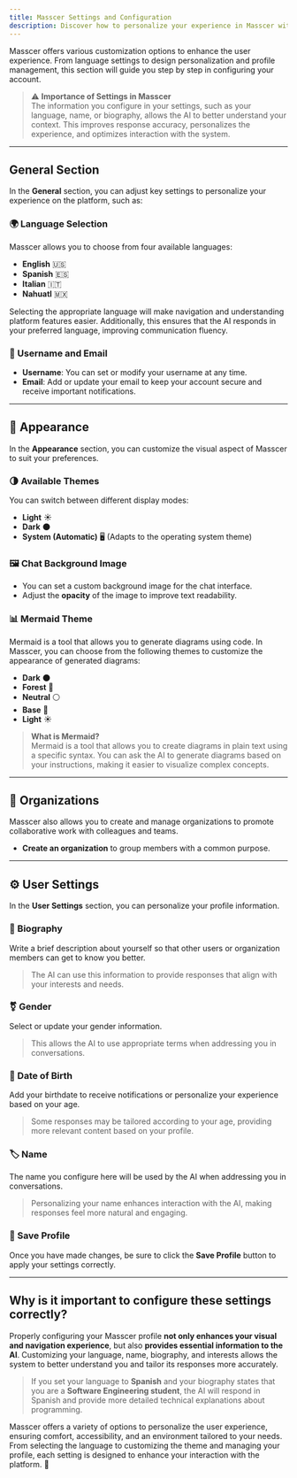```yaml
---
title: Masscer Settings and Configuration
description: Discover how to personalize your experience in Masscer with language settings, appearance customization, profile management, and more.
---
```


Masscer offers various customization options to enhance the user experience. From language settings to design personalization and profile management, this section will guide you step by step in configuring your account.

> ⚠️ **Importance of Settings in Masscer**  
> The information you configure in your settings, such as your language, name, or biography, allows the AI to better understand your context. This improves response accuracy, personalizes the experience, and optimizes interaction with the system.

---

## General Section

In the **General** section, you can adjust key settings to personalize your experience on the platform, such as:

### 🌍 Language Selection

Masscer allows you to choose from four available languages:

- **English** 🇺🇸  
- **Spanish** 🇪🇸  
- **Italian** 🇮🇹  
- **Nahuatl** 🇲🇽  

Selecting the appropriate language will make navigation and understanding platform features easier. Additionally, this ensures that the AI responds in your preferred language, improving communication fluency.

### 📧 Username and Email

- **Username**: You can set or modify your username at any time.  
- **Email**: Add or update your email to keep your account secure and receive important notifications.  

---

## 🎨 Appearance

In the **Appearance** section, you can customize the visual aspect of Masscer to suit your preferences.

### 🌗 Available Themes

You can switch between different display modes:

- **Light** ☀️  
- **Dark** 🌑  
- **System (Automatic)** 🖥️ (Adapts to the operating system theme)  

### 🖼️ Chat Background Image

- You can set a custom background image for the chat interface.  
- Adjust the **opacity** of the image to improve text readability.  

### 📊 Mermaid Theme

Mermaid is a tool that allows you to generate diagrams using code. In Masscer, you can choose from the following themes to customize the appearance of generated diagrams:

- **Dark** 🌑  
- **Forest** 🌲  
- **Neutral** ⚪  
- **Base** 📏  
- **Light** ☀️  

> **What is Mermaid?**  
> Mermaid is a tool that allows you to create diagrams in plain text using a specific syntax. You can ask the AI to generate diagrams based on your instructions, making it easier to visualize complex concepts.

---

## 🏢 Organizations

Masscer also allows you to create and manage organizations to promote collaborative work with colleagues and teams.

- **Create an organization** to group members with a common purpose.  
<!-- - **Collaborate in real-time**, sharing information and using advanced artificial intelligence tools within the team.   -->

<!-- > **Importance of Organization Settings**  
> If you are part of an organization, the AI can tailor its responses based on your team's context, improving the relevance of shared information. -->

---

## ⚙️ User Settings

In the **User Settings** section, you can personalize your profile information.

### 📖 Biography

Write a brief description about yourself so that other users or organization members can get to know you better.

> The AI can use this information to provide responses that align with your interests and needs.

### ⚧️ Gender

Select or update your gender information.  

> This allows the AI to use appropriate terms when addressing you in conversations.

### 🎂 Date of Birth

Add your birthdate to receive notifications or personalize your experience based on your age.  

> Some responses may be tailored according to your age, providing more relevant content based on your profile.

### 🏷️ Name

The name you configure here will be used by the AI when addressing you in conversations.
 
> Personalizing your name enhances interaction with the AI, making responses feel more natural and engaging.

### 💾 Save Profile

Once you have made changes, be sure to click the **Save Profile** button to apply your settings correctly.

---

## Why is it important to configure these settings correctly?

Properly configuring your Masscer profile **not only enhances your visual and navigation experience**, but also **provides essential information to the AI**. Customizing your language, name, biography, and interests allows the system to better understand you and tailor its responses more accurately.
 
> If you set your language to **Spanish** and your biography states that you are a **Software Engineering student**, the AI will respond in Spanish and provide more detailed technical explanations about programming.

Masscer offers a variety of options to personalize the user experience, ensuring comfort, accessibility, and an environment tailored to your needs. From selecting the language to customizing the theme and managing your profile, each setting is designed to enhance your interaction with the platform. 🚀